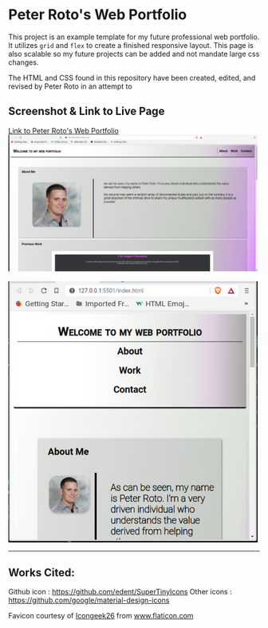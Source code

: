 # Peter Roto's Web Portfolio
This project is an example template for my future professional web portfolio. It utilizes <code>grid</code> and <code>flex</code> to create a finished responsive layout. This page is also scalable so my future projects can be added and not mandate large css changes. 

The HTML and CSS found in this repository have been created, edited, and revised by Peter Roto in an attempt to 

## Screenshot & Link to Live Page

[Link to Peter Roto's Web Portfolio](https://proto133.github.io/WebPortfolio)  
<a href="https://github.com/Proto133/Web_Portfolio/blob/main/assets/images/WebPortfolio1280.png" target=_blank>
<img src="assets/images/WebPortfolio1280.png" style="max-width:500px;" alt="Screenshot of Web Portfolio at desktop resolution"/>
</a>
<br>
<br>
<a href="https://github.com/Proto133/Web_Portfolio/blob/main/assets/images/WebPortfolio768.png" target=_blank>
<img src="assets/images/WebPortfolio768.png" style="max-width:500px;" alt="Screenshot of Web Portfolio at mobile resolution"/>
</a>


---


## Works Cited:  
Github icon : https://github.com/edent/SuperTinyIcons
Other icons : https://github.com/google/material-design-icons

Favicon courtesy of <a href="https://www.flaticon.com/authors/icongeek26" title="Icongeek26">Icongeek26</a> from <a href="https://www.flaticon.com/" title="Flaticon">www.flaticon.com</a></div>